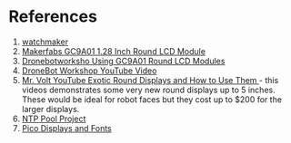 # References

1. [watchmaker](https://getwatchmaker.com/chart)
2. [Makerfabs GC9A01 1.28 Inch Round LCD Module
](https://www.makerfabs.com/gc9a01-1.28-inch-round-lcd-module.html)
3. [Dronebotworksho Using GC9A01 Round LCD Modules](https://dronebotworkshop.com/gc9a01/)
4. [DroneBot Workshop YouTube Video](https://www.youtube.com/watch?v=k2c2zCmC_X0)
5. [Mr. Volt YouTube Exotic Round Displays and How to Use Them
](https://www.youtube.com/watch?v=eJBDXjI5Zu4) - this videos demonstrates some
very new round displays up to 5 inches.  These would be ideal for robot faces but
they cost up to $200 for the larger displays.
6. [NTP Pool Project](https://www.ntppool.org/en/)
7. [Pico Displays and Fonts](https://forums.pimoroni.com/t/pico-display-and-fonts/16194/18)